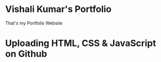# Vishali Kumar's Portfolio
That's my Portfolio Website

# Uploading HTML, CSS & JavaScript on Github 
